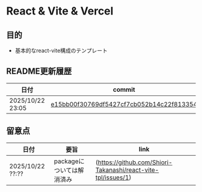 # React & Vite & Vercel

## 目的
- 基本的なreact-vite構成のテンプレート

## README更新履歴

|日付|commit|
|------|------|
|2025/10/22 23:05|[e15bb00f30769df5427cf7cb052b14c22f813354](../../commits/e15bb00f30769df5427cf7cb052b14c22f813354)|


## 留意点
|日付|要旨|link|
|------|------|------|
|2025/10/22 ??:??|packageについては解消済み|(https://github.com/Shiori-Takanashi/react-vite-tpl/issues/1)|
